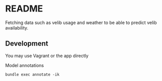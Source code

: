 # README

Fetching data such as velib usage and weather to be able to predict velib availability.


## Development

You may use Vagrant or the app directly

Model annotations
```
bundle exec annotate -ik
```
